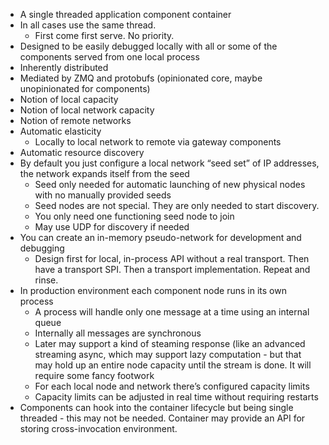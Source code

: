 * A single threaded application component container
* In all cases use the same thread.
  * First come first serve. No priority.
* Designed to be easily debugged locally with all or some of the components served from one local process
* Inherently distributed
* Mediated by ZMQ and protobufs (opinionated core, maybe unopinionated for components)
* Notion of local capacity
* Notion of local network capacity
* Notion of remote networks
* Automatic elasticity
    * Locally to local network to remote via gateway components
* Automatic resource discovery
* By default you just configure a local network “seed set” of IP addresses, the network expands itself from the seed
    * Seed only needed for automatic launching of new physical nodes with no manually provided seeds
    * Seed nodes are not special. They are only needed to start discovery.
    * You only need one functioning seed node to join
    * May use UDP for discovery if needed
* You can create an in-memory pseudo-network for development and debugging
    * Design first for local, in-process API without a real transport. Then have a transport SPI. Then a transport implementation. Repeat and rinse.
* In production environment each component node runs in its own process
    * A process will handle only one message at a time using an internal queue
    * Internally all messages are synchronous
    * Later may support a kind of steaming response (like an advanced streaming async, which may support lazy computation - but that may hold up an entire node capacity until the stream is done. It will require some fancy footwork
    * For each local node and network there’s configured capacity limits
    * Capacity limits can be adjusted in real time without requiring restarts
* Components can hook into the container lifecycle but being single threaded - this may not be needed. Container may provide an API for storing cross-invocation environment.

